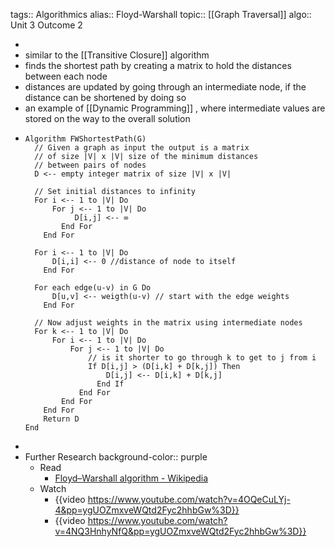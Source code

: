 tags:: Algorithmics
alias:: Floyd-Warshall
topic:: [[Graph Traversal]]
algo:: Unit 3 Outcome 2

-
- similar to the [[Transitive Closure]] algorithm
- finds the shortest path by creating a matrix to hold the distances between each node
- distances are updated by going through an intermediate node, if the distance can be shortened by doing so
- an example of [[Dynamic Programming]] , where intermediate values are stored on the way to the overall solution
- ```
  Algorithm FWShortestPath(G)
  	// Given a graph as input the output is a matrix
  	// of size |V| x |V| size of the minimum distances
  	// between pairs of nodes
  	D <-- empty integer matrix of size |V| x |V|
  	
  	// Set initial distances to infinity
  	For i <-- 1 to |V| Do
  		For j <-- 1 to |V| Do
  			 D[i,j] <-- ∞
          End For
      End For
  	
  	For i <-- 1 to |V| Do
  		D[i,i] <-- 0 //distance of node to itself
      End For
  	
  	For each edge(u-v) in G Do
  		D[u,v] <-- weigth(u-v) // start with the edge weights
      End For
  	 
  	// Now adjust weights in the matrix using intermediate nodes
  	For k <-- 1 to |V| Do
  		For i <-- 1 to |V| Do
  			For j <-- 1 to |V| Do
  				// is it shorter to go through k to get to j from i
  				If D[i,j] > (D[i,k] + D[k,j]) Then
  					D[i,j] <-- D[i,k] + D[k,j]
                  End If
              End For
          End For
      End For
      Return D
  End
  ```
-
- Further Research
  background-color:: purple
	- Read
		- [Floyd–Warshall algorithm - Wikipedia](https://en.wikipedia.org/wiki/Floyd%E2%80%93Warshall_algorithm)
	- Watch
		- {{video https://www.youtube.com/watch?v=4OQeCuLYj-4&pp=ygUOZmxveWQtd2Fyc2hhbGw%3D}}
		- {{video https://www.youtube.com/watch?v=4NQ3HnhyNfQ&pp=ygUOZmxveWQtd2Fyc2hhbGw%3D}}